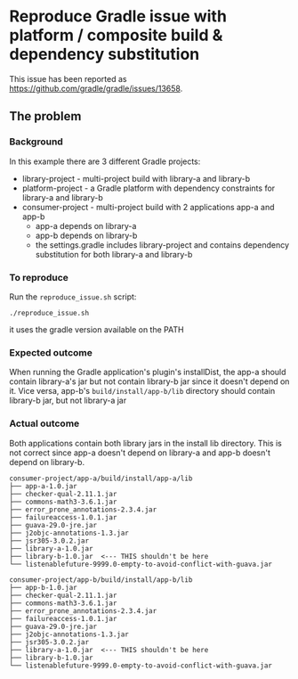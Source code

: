 # Reproduce Gradle issue with platform / composite build & dependency substitution

This issue has been reported as https://github.com/gradle/gradle/issues/13658.

## The problem

### Background

In this example there are 3 different Gradle projects:

- library-project - multi-project build with library-a and library-b
- platform-project - a Gradle platform with dependency constraints for library-a and library-b
- consumer-project - multi-project build with 2 applications app-a and app-b
  - app-a depends on library-a
  - app-b depends on library-b
  - the settings.gradle includes library-project and contains
    dependency substitution for both library-a and library-b

### To reproduce

Run the `reproduce_issue.sh` script:

```
./reproduce_issue.sh
```
it uses the gradle version available on the PATH

### Expected outcome

When running the Gradle application's plugin's installDist, the app-a should contain library-a's jar
but not contain library-b jar since it doesn't depend on it.
Vice versa, app-b's `build/install/app-b/lib` directory should contain library-b jar, but not
library-a jar

### Actual outcome

Both applications contain both library jars in the install lib directory.
This is not correct since app-a doesn't depend on library-a and app-b doesn't
depend on library-b.

```
consumer-project/app-a/build/install/app-a/lib
├── app-a-1.0.jar
├── checker-qual-2.11.1.jar
├── commons-math3-3.6.1.jar
├── error_prone_annotations-2.3.4.jar
├── failureaccess-1.0.1.jar
├── guava-29.0-jre.jar
├── j2objc-annotations-1.3.jar
├── jsr305-3.0.2.jar
├── library-a-1.0.jar
├── library-b-1.0.jar  <--- THIS shouldn't be here
└── listenablefuture-9999.0-empty-to-avoid-conflict-with-guava.jar
```

```
consumer-project/app-b/build/install/app-b/lib
├── app-b-1.0.jar
├── checker-qual-2.11.1.jar
├── commons-math3-3.6.1.jar
├── error_prone_annotations-2.3.4.jar
├── failureaccess-1.0.1.jar
├── guava-29.0-jre.jar
├── j2objc-annotations-1.3.jar
├── jsr305-3.0.2.jar
├── library-a-1.0.jar  <--- THIS shouldn't be here
├── library-b-1.0.jar
└── listenablefuture-9999.0-empty-to-avoid-conflict-with-guava.jar
```

